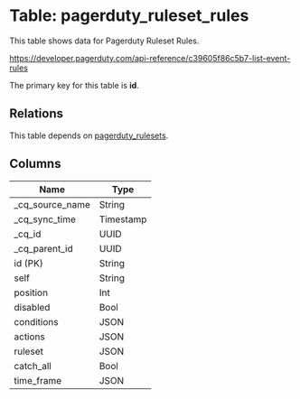 # Table: pagerduty_ruleset_rules

This table shows data for Pagerduty Ruleset Rules.

https://developer.pagerduty.com/api-reference/c39605f86c5b7-list-event-rules

The primary key for this table is **id**.

## Relations

This table depends on [pagerduty_rulesets](pagerduty_rulesets).

## Columns

| Name          | Type          |
| ------------- | ------------- |
|_cq_source_name|String|
|_cq_sync_time|Timestamp|
|_cq_id|UUID|
|_cq_parent_id|UUID|
|id (PK)|String|
|self|String|
|position|Int|
|disabled|Bool|
|conditions|JSON|
|actions|JSON|
|ruleset|JSON|
|catch_all|Bool|
|time_frame|JSON|